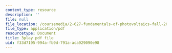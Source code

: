 ```yaml
---
content_type: resource
description: ''
file: null
file_location: /coursemedia/2-627-fundamentals-of-photovoltaics-fall-2013/f33d7195994afb9d791aaca929090e98_hewgCK5oZAo.pdf
file_type: application/pdf
resourcetype: Document
title: 3play pdf file
uid: f33d7195-994a-fb9d-791a-aca929090e98
---
```

